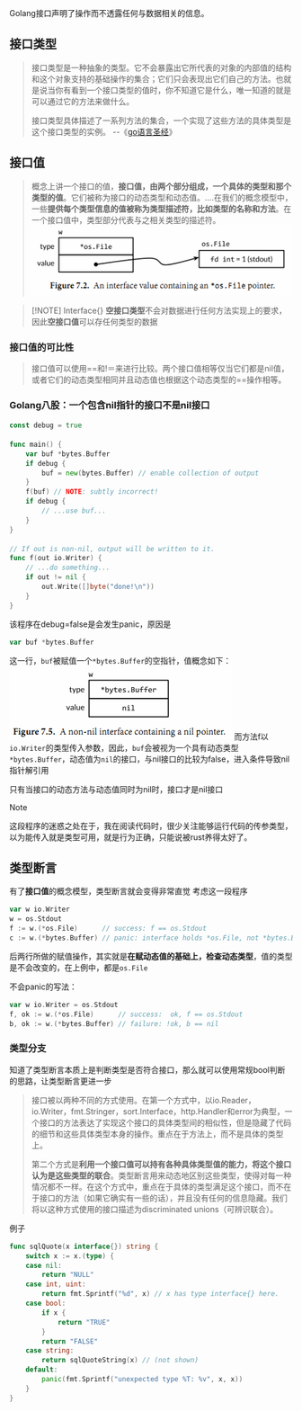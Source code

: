 Golang接口声明了操作而不透露任何与数据相关的信息。
## 接口类型

>接口类型是一种抽象的类型。它不会暴露出它所代表的对象的内部值的结构和这个对象支持的基础操作的集合；它们只会表现出它们自己的方法。也就是说当你有看到一个接口类型的值时，你不知道它是什么，唯一知道的就是可以通过它的方法来做什么。
>
>接口类型具体描述了一系列方法的集合，一个实现了这些方法的具体类型是这个接口类型的实例。
>											--《[go语言圣经](https://golang-china.github.io/gopl-zh/ch7/ch7-01.html)》

## 接口值

>概念上讲一个接口的值，**接口值，由两个部分组成，一个具体的类型和那个类型的值**。它们被称为接口的动态类型和动态值。....在我们的概念模型中，一些**提供每个类型信息的值被称为类型描述符，比如类型的名称和方法**。在一个接口值中，类型部分代表与之相关类型的描述符。
>![image.png](https://raw.githubusercontent.com/xiaolin2004/PicForMD/main/20250115150426.png)


> [!NOTE] Interface{}
> **空接口类型**不会对数据进行任何方法实现上的要求，因此**空接口值**可以存任何类型的数据

### 接口值的可比性
>接口值可以使用\==和!＝来进行比较。两个接口值相等仅当它们都是nil值，或者它们的动态类型相同并且动态值也根据这个动态类型的\==操作相等。

### Golang八股：一个包含nil指针的接口不是nil接口
```go
const debug = true

func main() {
    var buf *bytes.Buffer
    if debug {
        buf = new(bytes.Buffer) // enable collection of output
    }
    f(buf) // NOTE: subtly incorrect!
    if debug {
        // ...use buf...
    }
}

// If out is non-nil, output will be written to it.
func f(out io.Writer) {
    // ...do something...
    if out != nil {
        out.Write([]byte("done!\n"))
    }
}
```
该程序在debug=false是会发生panic，原因是
```go
var buf *bytes.Buffer
```
这一行，`buf`被赋值一个`*bytes.Buffer`的空指针，值概念如下：![image.png](https://raw.githubusercontent.com/xiaolin2004/PicForMD/main/20250115151449.png)
而方法f以`io.Writer`的类型传入参数，因此，`buf`会被视为一个具有动态类型`*bytes.Buffer`，动态值为`nil`的接口，与nil接口的比较为false，进入条件导致nil指针解引用

只有当接口的动态方法与动态值同时为nil时，接口才是nil接口

> [!NOTE]
> 这段程序的迷惑之处在于，我在阅读代码时，很少关注能够运行代码的传参类型，以为能传入就是类型可用，就是行为正确，只能说被rust养得太好了。

## 类型断言

有了**接口值**的概念模型，类型断言就会变得非常直觉
考虑这一段程序
```go
var w io.Writer
w = os.Stdout
f := w.(*os.File)      // success: f == os.Stdout
c := w.(*bytes.Buffer) // panic: interface holds *os.File, not *bytes.Buffer
```
后两行所做的赋值操作，其实就是**在赋动态值的基础上，检查动态类型**，值的类型是不会改变的，在上例中，都是`os.File`

不会panic的写法：
```go
var w io.Writer = os.Stdout
f, ok := w.(*os.File)      // success:  ok, f == os.Stdout
b, ok := w.(*bytes.Buffer) // failure: !ok, b == nil
```

### 类型分支
知道了类型断言本质上是判断类型是否符合接口，那么就可以使用常规bool判断的思路，让类型断言更进一步

>接口被以两种不同的方式使用。在第一个方式中，以io.Reader，io.Writer，fmt.Stringer，sort.Interface，http.Handler和error为典型，一个接口的方法表达了实现这个接口的具体类型间的相似性，但是隐藏了代码的细节和这些具体类型本身的操作。重点在于方法上，而不是具体的类型上。
>
>第二个方式是**利用一个接口值可以持有各种具体类型值的能力，将这个接口认为是这些类型的联合**。类型断言用来动态地区别这些类型，使得对每一种情况都不一样。在这个方式中，重点在于具体的类型满足这个接口，而不在于接口的方法（如果它确实有一些的话），并且没有任何的信息隐藏。我们将以这种方式使用的接口描述为discriminated unions（可辨识联合）。

例子
```go
func sqlQuote(x interface{}) string {
    switch x := x.(type) {
    case nil:
        return "NULL"
    case int, uint:
        return fmt.Sprintf("%d", x) // x has type interface{} here.
    case bool:
        if x {
            return "TRUE"
        }
        return "FALSE"
    case string:
        return sqlQuoteString(x) // (not shown)
    default:
        panic(fmt.Sprintf("unexpected type %T: %v", x, x))
    }
}
```